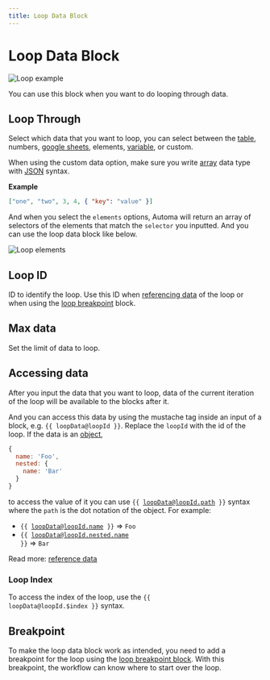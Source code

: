 ```yaml
---
title: Loop Data Block
---
```


# Loop Data Block

![Loop example](https://res.cloudinary.com/chat-story/image/upload/v1642310619/automa/loop_bd2por.gif)

You can use this block when you want to do looping through data.

## Loop Through
Select which data that you want to loop, you can select between the [table](/api-reference/table.md), numbers, [google sheets](/blocks/google-sheets.md), elements, [variable](/api-reference/variables.md), or custom.

When using the custom data option, make sure you write [array](https://developer.mozilla.org/en-US/docs/Learn/JavaScript/First_steps/Arrays) data type with [JSON](https://developer.mozilla.org/en-US/docs/Learn/JavaScript/Objects/JSON) syntax.

**Example**
```json
["one", "two", 3, 4, { "key": "value" }]
```

And when you select the `elements` options, Automa will return an array of selectors of the elements that match the `selector` you inputted. And you can use the loop data block like below.

![Loop elements](https://res.cloudinary.com/chat-story/image/upload/v1645503764/automa/Loop_elements_1_cn74zc.png)

## Loop ID
ID to identify the loop. Use this ID when [referencing data](#accessing-data) of the loop or when using the [loop breakpoint](/blocks/loop-breakpoint) block.

## Max data
Set the limit of data to loop.

## Accessing data
After you input the data that you want to loop, data of the current iteration of the loop will be available to the blocks after it. 

And you can access this data by using the mustache tag inside an input of a block, e.g. <code v-pre>{{ loopData@loopId }}</code>. Replace the `loopId` with the id of the loop. If the data is an [object](https://developer.mozilla.org/en-US/docs/Web/JavaScript/Guide/Working_with_Objects),
```js
{
  name: 'Foo',
  nested: {
    name: 'Bar'
  }
}
```
to access the value of it you can use <code v-pre>{{ loopData@loopId.path }}</code> syntax where the `path` is the dot notation of the object. For example:

- <code v-pre>{{ loopData@loopId.name }}</code> => `Foo`
- <code v-pre>{{ loopData@loopId.nested.name }}</code> => `Bar`

Read more: [reference data](/api-reference/reference-data.md)

### Loop Index
To access the index of the loop, use the <code v-pre>{{ loopData@loopId.$index }}</code> syntax.

## Breakpoint
To make the loop data block work as intended, you need to add a breakpoint for the loop using the [loop breakpoint block](/blocks/loop-breakpoint.md). With this breakpoint, the workflow can know where to start over the loop.
